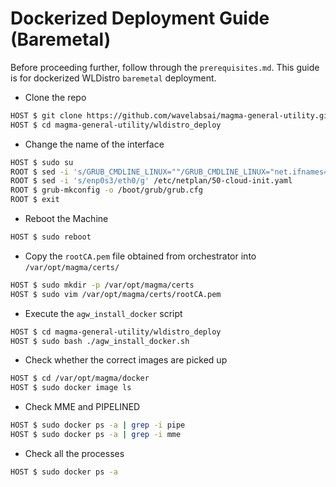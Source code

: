 # Dockerized Deployment Guide (Baremetal)
Before proceeding further, follow through the `prerequisites.md`. This guide is for dockerized WLDistro `baremetal` deployment.
* Clone the repo
```bash
HOST $ git clone https://github.com/wavelabsai/magma-general-utility.git
HOST $ cd magma-general-utility/wldistro_deploy
```
* Change the name of the interface
```bash
HOST $ sudo su
ROOT $ sed -i 's/GRUB_CMDLINE_LINUX=""/GRUB_CMDLINE_LINUX="net.ifnames=0 biosdevname=0"/g' /etc/default/grub
ROOT $ sed -i 's/enp0s3/eth0/g' /etc/netplan/50-cloud-init.yaml
ROOT $ grub-mkconfig -o /boot/grub/grub.cfg
ROOT $ exit
```
* Reboot the Machine
```bash
HOST $ sudo reboot
```
* Copy the `rootCA.pem` file obtained from orchestrator into `/var/opt/magma/certs/`
```bash
HOST $ sudo mkdir -p /var/opt/magma/certs
HOST $ sudo vim /var/opt/magma/certs/rootCA.pem
```
* Execute the `agw_install_docker` script
```bash
HOST $ cd magma-general-utility/wldistro_deploy
HOST $ sudo bash ./agw_install_docker.sh
```
* Check whether the correct images are picked up
```bash
HOST $ cd /var/opt/magma/docker
HOST $ sudo docker image ls
```
* Check MME and PIPELINED
```bash
HOST $ sudo docker ps -a | grep -i pipe
HOST $ sudo docker ps -a | grep -i mme
```
* Check all the processes
```bash
HOST $ sudo docker ps -a
```
